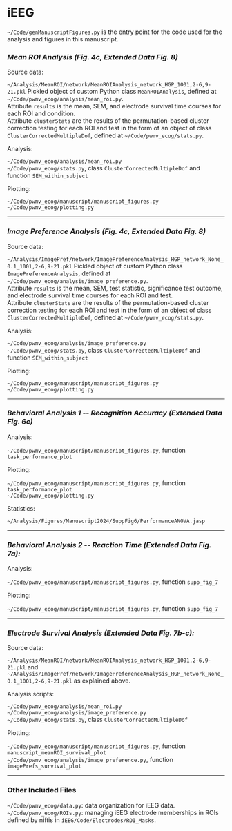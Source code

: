 # **iEEG**

`~/Code/genManuscriptFigures.py` is the entry point for the code used for the analysis and figures in
this manuscript.

### *Mean ROI Analysis (Fig. 4c, Extended Data Fig. 8)*

Source data:

`~/Analysis/MeanROI/network/MeanROIAnalysis_network_HGP_1001,2-6,9-21.pkl`
Pickled object of custom Python class `MeanROIAnalysis`, defined at `~/Code/pwmv_ecog/analysis/mean_roi.py`.  
Attribute `results` is the mean, SEM, and electrode survival time courses for each ROI and condition.  
Attribute `clusterStats` are the results of the permutation-based cluster correction testing for each ROI and test in the form of an object of class `ClusterCorrectedMultipleDof`, defined at `~/Code/pwmv_ecog/stats.py`.

Analysis:

`~/Code/pwmv_ecog/analysis/mean_roi.py`  
`~/Code/pwmv_ecog/stats.py`, class `ClusterCorrectedMultipleDof` and function `SEM_within_subject`

Plotting:

`~/Code/pwmv_ecog/manuscript/manuscript_figures.py`  
`~/Code/pwmv_ecog/plotting.py`

-----

### *Image Preference Analysis (Fig. 4c, Extended Data Fig. 8)*

Source data:

`~/Analysis/ImagePref/network/ImagePreferenceAnalysis_HGP_network_None_0.1_1001,2-6,9-21.pkl`
Pickled object of custom Python class `ImagePreferenceAnalysis`, defined at `~/Code/pwmv_ecog/analysis/image_preference.py`.  
Attribute `results` is the mean, SEM, test statistic, significance test outcome, and electrode survival time courses for each ROI and test.  
Attribute `clusterStats` are the results of the permutation-based cluster correction testing for each ROI and test in the form of an object of class `ClusterCorrectedMultipleDof`, defined at `~/Code/pwmv_ecog/stats.py`.

Analysis:

`~/Code/pwmv_ecog/analysis/image_preference.py`  
`~/Code/pwmv_ecog/stats.py`, class `ClusterCorrectedMultipleDof` and function `SEM_within_subject`

Plotting:

 `~/Code/pwmv_ecog/manuscript/manuscript_figures.py`  
`~/Code/pwmv_ecog/plotting.py`

-----

### *Behavioral Analysis 1 -- Recognition Accuracy (Extended Data Fig. 6c)*

Analysis:

 `~/Code/pwmv_ecog/manuscript/manuscript_figures.py`, function `task_performance_plot`

Plotting:

`~/Code/pwmv_ecog/manuscript/manuscript_figures.py`, function `task_performance_plot`  
`~/Code/pwmv_ecog/plotting.py`

Statistics:

`~/Analysis/Figures/Manuscript2024/SuppFig6/PerformanceANOVA.jasp`

-----

### *Behavioral Analysis 2 -- Reaction Time (Extended Data Fig. 7a):*

Analysis:

 `~/Code/pwmv_ecog/manuscript/manuscript_figures.py`, function `supp_fig_7`

Plotting:

 `~/Code/pwmv_ecog/manuscript/manuscript_figures.py`, function `supp_fig_7`

-----

### *Electrode Survival Analysis (Extended Data Fig. 7b-c):*

Source data:

`~/Analysis/MeanROI/network/MeanROIAnalysis_network_HGP_1001,2-6,9-21.pkl` and
`~/Analysis/ImagePref/network/ImagePreferenceAnalysis_HGP_network_None_0.1_1001,2-6,9-21.pkl` as
explained above.

Analysis scripts:

`~/Code/pwmv_ecog/analysis/mean_roi.py`  
`~/Code/pwmv_ecog/analysis/image_preference.py`  
`~/Code/pwmv_ecog/stats.py`, class `ClusterCorrectedMultipleDof`

Plotting:

`~/Code/pwmv_ecog/manuscript/manuscript_figures.py`, function `manuscript_meanROI_survival_plot`  
`~/Code/pwmv_ecog/analysis/image_preference.py`, function `imagePrefs_survival_plot`

-----

### Other Included Files

`~/Code/pwmv_ecog/data.py`: data organization for iEEG data.  
`~/Code/pwmv_ecog/ROIs.py`: managing iEEG electrode memberships in ROIs defined by niftis in `iEEG/Code/Electrodes/ROI_Masks`.
